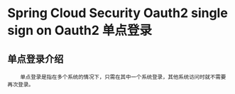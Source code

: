 # Spring Cloud Security Oauth2 single sign on Oauth2 单点登录
## 单点登录介绍
```text
    单点登录是指在多个系统的情况下，只需在其中一个系统登录，其他系统访问时就不需要再次登录。
```
## 